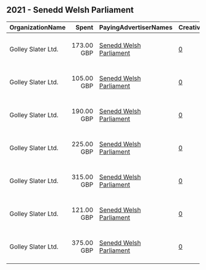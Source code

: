 ## 2021 - Senedd Welsh Parliament 
|OrganizationName|Spent|PayingAdvertiserNames|CreativeUrls|Impressions|Genders|AgeBrackets|CountryCodes|BillingAddresses|CandidateBallotInformation|
|:---|---:|:---|:---|---:|:---|:---|:---|:---|:---|
|Golley Slater Ltd.|173.00 GBP|[Senedd Welsh Parliament](2021/Senedd_Welsh_Parliament.md)|[0](https://www.snap.com/political-ads/asset/17de848bcc497c0f1fc7879a40d7c1bca3ca5fc50c04bf0e33cfd9622e90e75b?mediaType=mp4)|62,155|||united kingdom|"Wharton Place, 13 Wharton Street,Cardiff,CF10 1GS,GB"||
|Golley Slater Ltd.|105.00 GBP|[Senedd Welsh Parliament](2021/Senedd_Welsh_Parliament.md)|[0](https://www.snap.com/political-ads/asset/f9f056a20d5e6be7c7c222995a4532abe041a083b27877027857a303d042e9d3?mediaType=mp4)|60,559||18-45|united kingdom|"Wharton Place, 13 Wharton Street,Cardiff,CF10 1GS,GB"||
|Golley Slater Ltd.|190.00 GBP|[Senedd Welsh Parliament](2021/Senedd_Welsh_Parliament.md)|[0](https://www.snap.com/political-ads/asset/f9f056a20d5e6be7c7c222995a4532abe041a083b27877027857a303d042e9d3?mediaType=mp4)|109,768||18-45|united kingdom|"Wharton Place, 13 Wharton Street,Cardiff,CF10 1GS,GB"||
|Golley Slater Ltd.|225.00 GBP|[Senedd Welsh Parliament](2021/Senedd_Welsh_Parliament.md)|[0](https://www.snap.com/political-ads/asset/056c52d51f836fd678364cd12350e74681e30437135b6f97672c959ed4b6c576?mediaType=mp4)|186,759||15+|united kingdom|"Wharton Place, 13 Wharton Street,Cardiff,CF10 1GS,GB"||
|Golley Slater Ltd.|315.00 GBP|[Senedd Welsh Parliament](2021/Senedd_Welsh_Parliament.md)|[0](https://www.snap.com/political-ads/asset/640f33f07e990befb3b480e146a5f0c49121dc9ce355269cff17c1fe1948e410?mediaType=mp4)|260,050||15-17|united kingdom|"Wharton Place, 13 Wharton Street,Cardiff,CF10 1GS,GB"||
|Golley Slater Ltd.|121.00 GBP|[Senedd Welsh Parliament](2021/Senedd_Welsh_Parliament.md)|[0](https://www.snap.com/political-ads/asset/17de848bcc497c0f1fc7879a40d7c1bca3ca5fc50c04bf0e33cfd9622e90e75b?mediaType=mp4)|51,203|||united kingdom|"Wharton Place, 13 Wharton Street,Cardiff,CF10 1GS,GB"||
|Golley Slater Ltd.|375.00 GBP|[Senedd Welsh Parliament](2021/Senedd_Welsh_Parliament.md)|[0](https://www.snap.com/political-ads/asset/056c52d51f836fd678364cd12350e74681e30437135b6f97672c959ed4b6c576?mediaType=mp4)|299,759||15+|united kingdom|"Wharton Place, 13 Wharton Street,Cardiff,CF10 1GS,GB"||
